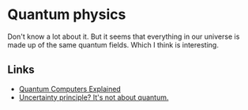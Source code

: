 # Quantum physics
Don't know a lot about it. But it seems that everything in our universe is made up of the same quantum fields. Which I think is interesting.

## Links
- [Quantum Computers Explained](https://www.youtube.com/watch?v=JhHMJCUmq28)
- [Uncertainty principle? It's not about quantum.](https://www.youtube.com/watch?v=MBnnXbOM5S4&feature=youtu.be)